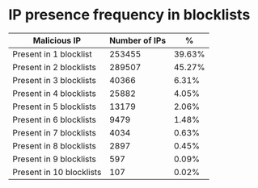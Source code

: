 # IP presence frequency in blocklists
| Malicious IP | Number of IPs | % |
|----|----|----|
| Present in 1 blocklist | 253455 | 39.63% |
| Present in 2 blocklists | 289507 | 45.27% |
| Present in 3 blocklists | 40366 | 6.31% |
| Present in 4 blocklists | 25882 | 4.05% |
| Present in 5 blocklists | 13179 | 2.06% |
| Present in 6 blocklists | 9479 | 1.48% |
| Present in 7 blocklists | 4034 | 0.63% |
| Present in 8 blocklists | 2897 | 0.45% |
| Present in 9 blocklists | 597 | 0.09% |
| Present in 10 blocklists | 107 | 0.02% |
